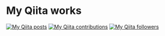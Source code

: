# My Qiita works
[![My Qiita posts](https://qiita-badge.apiapi.app/s/kabik/posts.svg)](http://qiita.com/kabik)
[![My Qiita contributions](https://qiita-badge.apiapi.app/s/kabik/contributions.svg)](http://qiita.com/kabik)
[![My Qiita followers](https://qiita-badge.apiapi.app/s/kabik/followers.svg)](http://qiita.com/kabik)


<!--
### Hi there 👋

**kabik/kabik** is a ✨ _special_ ✨ repository because its `README.md` (this file) appears on your GitHub profile.

Here are some ideas to get you started:

- 🔭 I’m currently working on ...
- 🌱 I’m currently learning ...
- 👯 I’m looking to collaborate on ...
- 🤔 I’m looking for help with ...
- 💬 Ask me about ...
- 📫 How to reach me: ...
- 😄 Pronouns: ...
- ⚡ Fun fact: ...
-->
